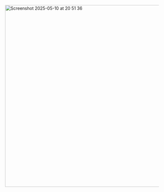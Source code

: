 
<img width="594" alt="Screenshot 2025-05-10 at 20 51 36" src="https://github.com/user-attachments/assets/d05c6871-11a2-4a3a-b010-4cf3f8b66243" />
